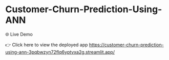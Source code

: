 # Customer-Churn-Prediction-Using-ANN
🌐 Live Demo

👉 Click here to view the deployed app https://customer-churn-prediction-using-ann-3pqbwzyn72flq6yptvxa2g.streamlit.app/
